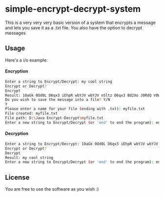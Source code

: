 # simple-encrypt-decrypt-system
This is a very very very basic version of a system that encrypts a message and lets you save it as a .txt file. You also have the option to decrypt messages

## Usage
Here's a i/o example:

#### Encryption

```bash
Enter a string to Encrypt/Decrypt: my cool string
Encrypt or Decrypt?
Encrypt
Result: 10aGk 0Od0L D6qx3 iEhpR wbYJV wbYJV nSltz D6qx3 Bd2Xo J0RdQ V0WYl v9G2i vCQa9 aWIKd 
Do you wish to save the message into a file? Y/N
Y
Please enter a name for your file (ending with .txt): myfile.txt
File created: myfile.txt
File path: D:\Java Encrypt-Decrypt\myfile.txt
Enter a new string to Encrypt/Decrypt (or 'end' to end the program): end
```

#### Decryption

```bash
Enter a string to Encrypt/Decrypt: 10aGk 0Od0L D6qx3 iEhpR wbYJV wbYJV nSltz D6qx3 Bd2Xo J0RdQ V0WYl v9G2i vCQa9 aWIKd
Encrypt or Decrypt?
Decrypt
Result: my cool string
Enter a new string to Encrypt/Decrypt (or 'end' to end the program): end
```

## License
You are free to use the software as you wish :)
